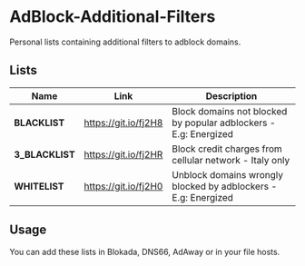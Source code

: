 # AdBlock-Additional-Filters
Personal lists containing additional filters to adblock domains.

## Lists
Name |Link| Description
------------ | ------------- | -------------
**BLACKLIST** | https://git.io/fj2H8  | Block domains not blocked by popular adblockers - E.g: Energized
**3_BLACKLIST**  | https://git.io/fj2HR   | Block credit charges from cellular network - Italy only
**WHITELIST**  | https://git.io/fj2H0  | Unblock domains wrongly blocked by adblockers - E.g: Energized


## Usage
You can add these lists in Blokada, DNS66, AdAway or in your file hosts.
